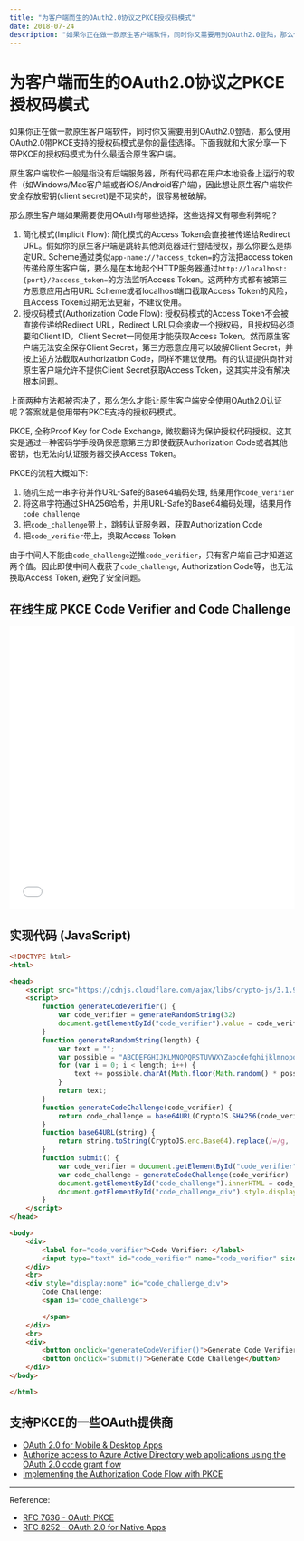 ```yaml
---
title: "为客户端而生的OAuth2.0协议之PKCE授权码模式"
date: 2018-07-24
description: "如果你正在做一款原生客户端软件，同时你又需要用到OAuth2.0登陆，那么使用OAuth2.0带PKCE支持的授权码模式是你的最佳选择。下面我就和大家分享一下带PKCE的授权码模式为什么最适合原生客户端。"
---
```


# 为客户端而生的OAuth2.0协议之PKCE授权码模式

如果你正在做一款原生客户端软件，同时你又需要用到OAuth2.0登陆，那么使用OAuth2.0带PKCE支持的授权码模式是你的最佳选择。下面我就和大家分享一下带PKCE的授权码模式为什么最适合原生客户端。

原生客户端软件一般是指没有后端服务器，所有代码都在用户本地设备上运行的软件（如Windows/Mac客户端或者iOS/Android客户端)，因此想让原生客户端软件安全存放密钥(client secret)是不现实的，很容易被破解。

那么原生客户端如果需要使用OAuth有哪些选择，这些选择又有哪些利弊呢？

1. 简化模式(Implicit Flow): 简化模式的Access Token会直接被传递给Redirect URL。假如你的原生客户端是跳转其他浏览器进行登陆授权，那么你要么是绑定URL Scheme通过类似`app-name://?access_token=`的方法把access token传递给原生客户端，要么是在本地起个HTTP服务器通过`http://localhost:{port}/?access_token=`的方法监听Access Token。这两种方式都有被第三方恶意应用占用URL Scheme或者localhost端口截取Access Token的风险，且Access Token过期无法更新，不建议使用。
2. 授权码模式(Authorization Code Flow): 授权码模式的Access Token不会被直接传递给Redirect URL，Redirect URL只会接收一个授权码，且授权码必须要和Client ID，Client Secret一同使用才能获取Access Token。然而原生客户端无法安全保存Client Secret，第三方恶意应用可以破解Client Secret，并按上述方法截取Authorization Code，同样不建议使用。有的认证提供商针对原生客户端允许不提供Client Secret获取Access Token，这其实并没有解决根本问题。

上面两种方法都被否决了，那么怎么才能让原生客户端安全使用OAuth2.0认证呢？答案就是使用带有PKCE支持的授权码模式。

PKCE, 全称Proof Key for Code Exchange, 微软翻译为保护授权代码授权。这其实是通过一种密码学手段确保恶意第三方即使截获Authorization Code或者其他密钥，也无法向认证服务器交换Access Token。

PKCE的流程大概如下:

1. 随机生成一串字符并作URL-Safe的Base64编码处理, 结果用作`code_verifier`
2. 将这串字符通过SHA256哈希，并用URL-Safe的Base64编码处理，结果用作`code_challenge`
3. 把`code_challenge`带上，跳转认证服务器，获取Authorization Code
4. 把`code_verifier`带上，换取Access Token

由于中间人不能由`code_challenge`逆推`code_verifier`，只有客户端自己才知道这两个值。因此即使中间人截获了`code_challenge`, Authorization Code等，也无法换取Access Token, 避免了安全问题。

## 在线生成 PKCE Code Verifier and Code Challenge

<iframe width="100%" height="500" src="//tonyxu-io.github.io/pkce-generator/index.html" allowfullscreen="allowfullscreen" allowpaymentrequest frameborder="0">https://tonyxu-io.github.io/pkce-generator/index.html</iframe>

## 实现代码 (JavaScript)

```html
<!DOCTYPE html>
<html>

<head>
    <script src="https://cdnjs.cloudflare.com/ajax/libs/crypto-js/3.1.9-1/crypto-js.min.js"></script>
    <script>
        function generateCodeVerifier() {
            var code_verifier = generateRandomString(32)
            document.getElementById("code_verifier").value = code_verifier
        }
        function generateRandomString(length) {
            var text = "";
            var possible = "ABCDEFGHIJKLMNOPQRSTUVWXYZabcdefghijklmnopqrstuvwxyz0123456789";
            for (var i = 0; i < length; i++) {
                text += possible.charAt(Math.floor(Math.random() * possible.length));
            }
            return text;
        }
        function generateCodeChallenge(code_verifier) {
            return code_challenge = base64URL(CryptoJS.SHA256(code_verifier))
        }
        function base64URL(string) {
            return string.toString(CryptoJS.enc.Base64).replace(/=/g, '').replace(/\+/g, '-').replace(/\//g, '_')
        }
        function submit() {
            var code_verifier = document.getElementById("code_verifier").value
            var code_challenge = generateCodeChallenge(code_verifier)
            document.getElementById("code_challenge").innerHTML = code_challenge
            document.getElementById("code_challenge_div").style.display ="block"
        }
    </script>
</head>

<body>
    <div>
        <label for="code_verifier">Code Verifier: </label>
        <input type="text" id="code_verifier" name="code_verifier" size="38">
    </div>
    <br>
    <div style="display:none" id="code_challenge_div">
        Code Challenge:
        <span id="code_challenge">

        </span>
    </div>
    <br>
    <div>
        <button onclick="generateCodeVerifier()">Generate Code Verifier</button>
        <button onclick="submit()">Generate Code Challenge</button>
    </div>
</body>

</html>
```

## 支持PKCE的一些OAuth提供商

- [OAuth 2.0 for Mobile & Desktop Apps](https://developers.google.com/identity/protocols/OAuth2InstalledApp)
- [Authorize access to Azure Active Directory web applications using the OAuth 2.0 code grant flow](https://docs.microsoft.com/en-us/azure/active-directory/develop/active-directory-protocols-oauth-code)
- [Implementing the Authorization Code Flow with PKCE](https://developer.okta.com/authentication-guide/implementing-authentication/auth-code-pkce)

------

Reference:

- [RFC 7636 - OAuth PKCE](https://tools.ietf.org/html/rfc7636)
- [RFC 8252 - OAuth 2.0 for Native Apps](https://tools.ietf.org/html/rfc8252)